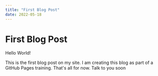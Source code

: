 ```yaml
---
title: "First Blog Post"
date: 2022-05-18
---
```


# First Blog Post

Hello World!

This is the first blog post on my site. I am creating this blog as part of a GitHub Pages training. That's all for now. Talk to you soon
